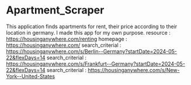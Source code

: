 # Apartment_Scraper
This application finds apartments for rent, their price according to their location in germany. I made this app for my own purpose. 
resource : https://housinganywhere.com/renting
homepage : https://housinganywhere.com/
search_criterial : https://housinganywhere.com/s/Berlin--Germany?startDate=2024-05-22&flexDays=14
search_criterial : https://housinganywhere.com/s/Frankfurt--Germany?startDate=2024-05-22&flexDays=14
search_criterial : https://housinganywhere.com/s/New-York--United-States